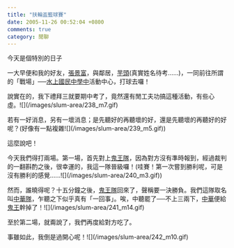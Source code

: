 ```yaml
---
title: "扶輪盃籃球賽"
date: 2005-11-26 00:52:04 +0800
comments: true
category: 閒聊
---
```

<p>今天是個特別的日子</p><p>一大早便和我的好友，<u>張景富</u>，與鄰居，<u>芋頭</u>(真實姓名待考......)，一同前往所謂的「戰場」──<u>水上國民中學中</u>活動中心，打球去囉！</p><p>說實在的，我下禮拜三就要期中考了，竟然還有閒工夫功搞這種活動，有些心虛。![](/images/slum-area/238_m7.gif)</p><p /><p>若有一好消息，另有一壞消息；是先聽好的再聽壞的好，還是先聽壞的再聽好的好呢？(好像有一點複雜![](/images/slum-area/239_m5.gif))</p><p>這麼說吧！</p><p>今天我們得打兩場。第一場，首先對上<u>鬼王隊</u>，因為對方沒有準時報到，經過裁判的一翻斟酌之後，很幸運的，我這一隊晉級囉！(哇賽！第一次嘗到勝利呢，可是沒有勝利的感覺......![](/images/slum-area/240_m3.gif))</p><p>然而，誰曉得呢？十五分鐘之後，<u>鬼王隊</u>回來了，聲稱要一決勝負。我們這隊取名叫<u>中華隊</u>，乍聽之下似乎真有「一回事」。唉，中聽罷了──不上三兩下，<u>中華</u>便給<u>鬼王</u>幹掉了！![](/images/slum-area/241_m14.gif)</p><p>至於第二場，就甭說了，我們再度給對方吃了。</p><p>事雖如此，我倒是過開心呢！![](/images/slum-area/242_m10.gif)</p>
